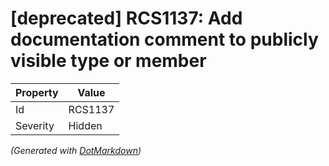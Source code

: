 # \[deprecated\] RCS1137: Add documentation comment to publicly visible type or member

| Property | Value   |
| -------- | ------- |
| Id       | RCS1137 |
| Severity | Hidden  |


*\(Generated with [DotMarkdown](http://github.com/JosefPihrt/DotMarkdown)\)*